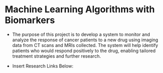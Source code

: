 # Machine Learning Algorithms with Biomarkers
 
- The purpose of this project is to develop a system to monitor and analyze the response of cancer patients to a new drug using imaging data from CT scans and MRIs collected. The system will help identify patients who would respond positively to the drug, enabling tailored treatment strategies and further research.

 - Insert Research Links Below:

